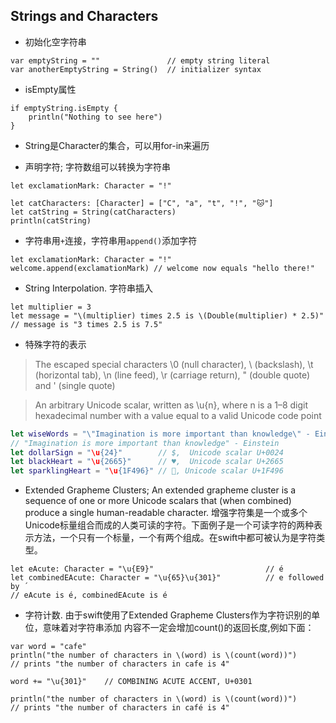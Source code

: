 ## Strings and Characters

- 初始化空字符串
```
var emptyString = ""               // empty string literal
var anotherEmptyString = String()  // initializer syntax
```

- isEmpty属性
```
if emptyString.isEmpty {
    println("Nothing to see here")
}
```

- String是Character的集合，可以用for-in来遍历

- 声明字符; 字符数组可以转换为字符串

```
let exclamationMark: Character = "!"

let catCharacters: [Character] = ["C", "a", "t", "!", "🐱"]
let catString = String(catCharacters)
println(catString)
```

- 字符串用`+`连接，字符串用`append()`添加字符

```
let exclamationMark: Character = "!"
welcome.append(exclamationMark) // welcome now equals "hello there!"
```

- String Interpolation. 字符串插入

```
let multiplier = 3
let message = "\(multiplier) times 2.5 is \(Double(multiplier) * 2.5)"
// message is "3 times 2.5 is 7.5"
```

- 特殊字符的表示

>The escaped special characters \0 (null character), \\ (backslash), \t (horizontal tab), \n (line feed), \r (carriage return), \" (double quote) and \' (single quote)

>An arbitrary Unicode scalar, written as \u{n}, where n is a 1–8 digit hexadecimal number with a value equal to a valid Unicode code point

```swift
let wiseWords = "\"Imagination is more important than knowledge\" - Einstein"
// "Imagination is more important than knowledge" - Einstein
let dollarSign = "\u{24}"        // $,  Unicode scalar U+0024
let blackHeart = "\u{2665}"      // ♥,  Unicode scalar U+2665
let sparklingHeart = "\u{1F496}" // 💖, Unicode scalar U+1F496
```

- Extended Grapheme Clusters; An extended grapheme cluster is a sequence of one or more Unicode scalars that (when combined) produce a single human-readable character. 增强字符集是一个或多个Unicode标量组合而成的人类可读的字符。下面例子是一个可读字符的两种表示方法，一个只有一个标量，一个有两个组成。在swift中都可被认为是字符类型。

```
let eAcute: Character = "\u{E9}"                         // é
let combinedEAcute: Character = "\u{65}\u{301}"          // e followed by ́
// eAcute is é, combinedEAcute is é
```

- 字符计数. 由于swift使用了Extended Grapheme Clusters作为字符识别的单位，意味着对字符串添加
内容不一定会增加count()的返回长度,例如下面：

```
var word = "cafe"
println("the number of characters in \(word) is \(count(word))")
// prints "the number of characters in cafe is 4"

word += "\u{301}"    // COMBINING ACUTE ACCENT, U+0301

println("the number of characters in \(word) is \(count(word))")
// prints "the number of characters in café is 4"
```

